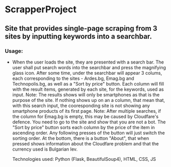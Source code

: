 # ScrapperProject
## Site that provides single-page scraping from 3 sites by inputting keywords into a searchbar.


### Usage:
* When the user loads the site, they are presented with a search bar.
  The user shall put search words into the searchbar and press the magnifying glass icon.
  After some time, under the searchbar will appear 3 colums, each corresponding to the sites - Ardes.bg, Emag.bg and Technopolis.bg, as well as a "Sort by price" button.
  Each column will fill with the result items, generated by each site, for the keywords, used as input.
    Note: The results shows will only be smartphones as that is the purpose of the site. If nothing shows up on an a column, that mean that, with this search input, the cooresponding site is not showing any smartphone products of its first page.
    Note: After multiple searches, if the column for Emag.bg is empty, this may be caused by Cloudfare's defence. You need to go to the site and show that you are not a bot.
  The "Sort by price" button sorts each column by the price of the item in ascending order. Any following presses of the button will just switch the sorting order.
  At the bottom, there is a button "About", that when pressed shows information about the Cloudfare problem and that the currency used is Bulgarian lev.

  Technologies used: Python (Flask, BeautifulSoup4), HTML, CSS, JS
